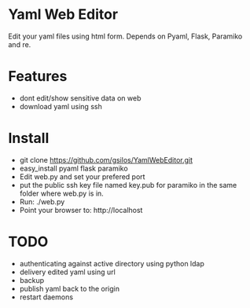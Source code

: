# Yaml Web Editor

Edit your yaml files using html form. Depends on Pyaml, Flask, Paramiko and re.

# Features

- dont edit/show sensitive data on web
- download yaml using ssh

# Install

- git clone https://github.com/gsilos/YamlWebEditor.git
- easy_install pyaml flask paramiko
- Edit web.py and set your prefered port
- put the public ssh key file named key.pub for paramiko in the same folder where web.py is in.
- Run: ./web.py
- Point your browser to: http://localhost

# TODO

- authenticating against active directory using python ldap
- delivery edited yaml using url
- backup
- publish yaml back to the origin
- restart daemons

